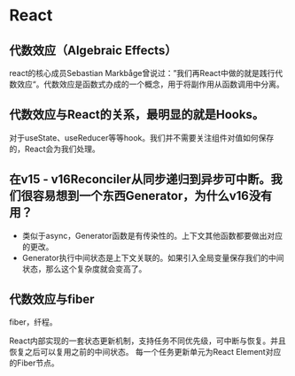 # React
## 代数效应（Algebraic Effects）
react的核心成员Sebastian Markbåge曾说过：”我们再React中做的就是践行代数效应“。代数效应是函数式办成的一个概念，用于将副作用从函数调用中分离。
## 代数效应与React的关系，最明显的就是Hooks。
对于useState、useReducer等等hook。我们并不需要关注组件对值如何保存的，React会为我们处理。
## 在v15 - v16Reconciler从同步递归到异步可中断。我们很容易想到一个东西Generator，为什么v16没有用？
- 类似于async，Generator函数是有传染性的。上下文其他函数都要做出对应的更改。
- Generator执行中间状态是上下文关联的。如果引入全局变量保存我们的中间状态，那么这个复杂度就会变高了。
## 代数效应与fiber
fiber，纤程。

React内部实现的一套状态更新机制，支持任务不同优先级，可中断与恢复。并且恢复之后可以复用之前的中间状态。
每一个任务更新单元为React Element对应的Fiber节点。